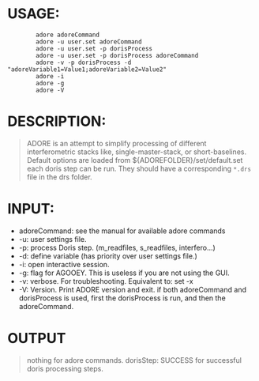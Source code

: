 # USAGE: #
```
        adore adoreCommand
        adore -u user.set adoreCommand 
        adore -u user.set -p dorisProcess
        adore -u user.set -p dorisProcess adoreCommand
        adore -v -p dorisProcess -d "adoreVariable1=Value1;adoreVariable2=Value2"
        adore -i 
        adore -g
        adore -V
```
# DESCRIPTION: #
> ADORE is an attempt to simplify processing of different interferometric stacks like, single-master-stack, or short-baselines. Default options are loaded from ${ADOREFOLDER}/set/default.set each doris step can be run. They should have a corresponding `*.drs` file in the drs folder.
# INPUT: #
  * adoreCommand: see the manual for available adore commands
  * -u: user settings file.
  * -p: process Doris step. (m\_readfiles, s\_readfiles, interfero...)
  * -d: define variable (has priority over user settings file.)
  * -i: open interactive session.
  * -g: flag for AGOOEY. This is useless if you are not using the GUI.
  * -v: verbose. For troubleshooting. Equivalent to: set -x
  * -V: Version. Print ADORE version and exit.
if both adoreCommand and dorisProcess is used, first the dorisProcess is run, and then the adoreCommand.
# OUTPUT #
> nothing for adore commands.
> dorisStep: SUCCESS for successful doris processing steps.